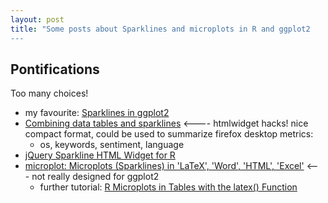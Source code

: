 ```yaml
---
layout: post
title: "Some posts about Sparklines and microplots in R and ggplot2
---
```


## Pontifications

Too many choices!
* my favourite: [Sparklines in ggplot2](https://stackoverflow.com/questions/35434760/sparklines-in-ggplot2)
* [Combining data tables and sparklines](https://leonawicz.github.io/HtmlWidgetExamples/ex_dt_sparkline.html) <---- htmlwidget hacks! nice compact format, could be used to summarize firefox desktop metrics: 
  * os, keywords, sentiment, language
* [jQuery Sparkline HTML Widget for R](https://github.com/htmlwidgets/sparkline)
* [microplot: Microplots (Sparklines) in 'LaTeX', 'Word', 'HTML', 'Excel'](https://cran.r-project.org/web/packages/microplot/index.html) <--- not really designed for ggplot2
  * further tutorial: [R Microplots in Tables with the latex() Function](https://cran.r-project.org/web/packages/microplot/vignettes/rmhPoster.pdf)

